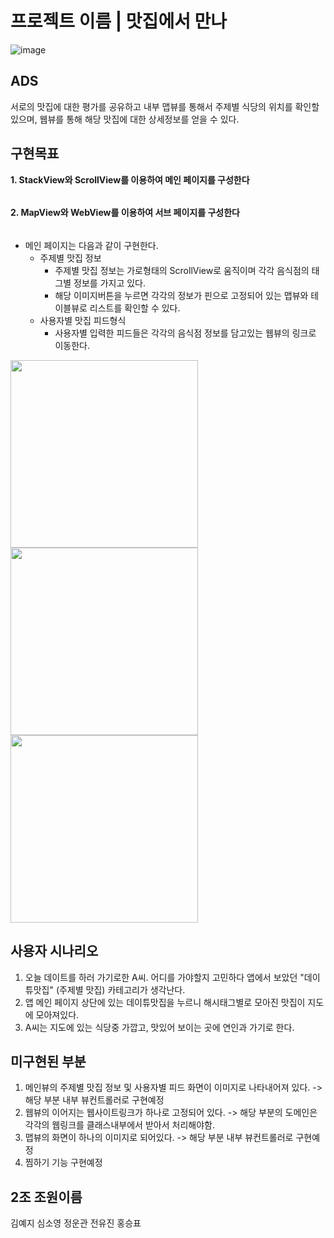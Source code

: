 # 프로젝트 이름 | 맛집에서 만나
![image](https://github.com/APP-iOS4/UIKit-Prototype-LAB2/assets/145957641/f8fc2824-31ab-4cb2-bf17-3d846edffd42)

## ADS
서로의 맛집에 대한 평가를 공유하고 내부 맵뷰를 통해서 주제별 식당의 위치를 확인할 있으며, 웹뷰를 통해 해당 맛집에 대한 상세정보를 얻을 수 있다.


## 구현목표
__1. StackView와 ScrollView를 이용하여 메인 페이지를 구성한다__
######
__2. MapView와 WebView를 이용하여 서브 페이지를 구성한다__
######
  - 메인 페이지는 다음과 같이 구현한다.
    - 주제별 맛집 정보
      - 주제별 맛집 정보는 가로형태의 ScrollView로 움직이며 각각 음식점의 태그별 정보를 가지고 있다.
      - 해당 이미지버튼을 누르면 각각의 정보가 핀으로 고정되어 있는 맵뷰와 테이블뷰로 리스트를 확인할 수 있다.
    - 사용자별 맛집 피드형식
       - 사용자별 입력한 피드들은 각각의 음식점 정보를 담고있는 웹뷰의 링크로 이동한다.
<img src="https://github.com/APP-iOS4/UIKit-Prototype-LAB2/assets/145957641/b3741d62-2469-4a4e-96ea-d6c01ede210a" width="300px" />
<img src="https://github.com/APP-iOS4/UIKit-Prototype-LAB2/assets/145957641/0cb2a626-27ec-4ad6-9db4-54d6dd6e305e" width="300px" />
<img src="https://github.com/APP-iOS4/UIKit-Prototype-LAB2/assets/145957641/a1b55f2c-cf91-43ac-a06e-b5ca0a6fbaa4" width="300px" />

## 사용자 시나리오
1. 오늘 데이트를 하러 가기로한 A씨. 어디를 가야할지 고민하다 앱에서 보았던 "데이튜맛집" (주제별 맛집) 카테고리가 생각난다.
2. 앱 메인 페이지 상단에 있는 데이튜맛집을 누르니 해시태그별로 모아진 맛집이 지도에 모아져있다.
3. A씨는 지도에 있는 식당중 가깝고, 맛있어 보이는 곳에 연인과 가기로 한다.

## 미구현된 부분
1. 메인뷰의 주제별 맛집 정보 및 사용자별 피드 화면이 이미지로 나타내어져 있다. -> 해당 부분 내부 뷰컨트롤러로 구현예정
2. 웹뷰의 이어지는 웹사이트링크가 하나로 고정되어 있다. -> 해당 부분의 도메인은 각각의 웹링크를 클래스내부에서 받아서 처리해야함.
3. 맵뷰의 화면이 하나의 이미지로 되어있다. -> 해당 부분 내부 뷰컨트롤러로 구현예정
4. 찜하기 기능 구현예정

## 2조 조원이름
김예지 심소영 정운관 전유진 홍승표
